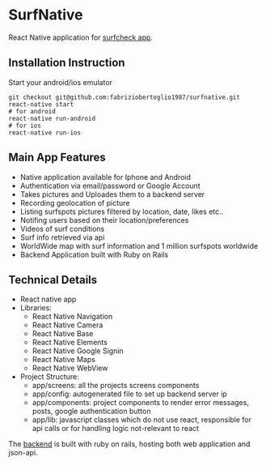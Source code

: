 # SurfNative
React Native application for [surfcheck app](https://github.com/fabriziobertoglio1987/surfbackend).

## Installation Instruction
Start your android/ios emulator

```
git checkout git@github.com:fabriziobertoglio1987/surfnative.git
react-native start
# for android
react-native run-android
# for ios
react-native run-ios
```

## Main App Features
* Native application available for Iphone and Android
* Authentication via email/password or Google Account
* Takes pictures and Uploades them to a backend server
* Recording geolocation of picture
* Listing surfspots pictures filtered by location, date, likes etc..
* Notifing users based on their location/preferences
* Videos of surf conditions
* Surf info retrieved via api
* WorldWide map with surf information and 1 million surfspots worldwide
* Backend Application built with Ruby on Rails

## Technical Details
* React native app
* Libraries:
  - React Native Navigation
  - React Native Camera
  - React Native Base
  - React Native Elements
  - React Native Google Signin
  - React Native Maps
  - React Native WebView
* Project Structure:
  - app/screens: all the projects screens components 
  - app/config: autogenerated file to set up backend server ip
  - app/components: project components to render error messages, posts, google authentication button
  - app/lib: javascript classes which do not use react, responsible for api calls or for handling logic not-relevant to react

The [backend](https://github.com/fabriziobertoglio1987/surfbackend) is built with ruby on rails, hosting both web application and json-api. 
